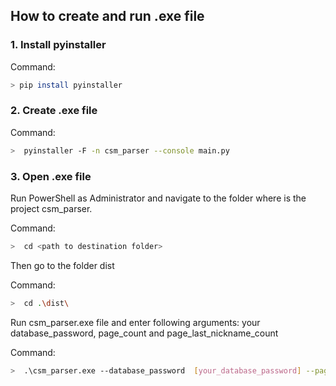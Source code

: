 ## How to create and run .exe file

### 1. Install pyinstaller

Command:
```bash
> pip install pyinstaller
```
### 2. Create .exe file

Command:
```bash
>  pyinstaller -F -n csm_parser --console main.py
```

### 3. Open .exe file
Run PowerShell as Administrator and navigate to the folder where is the project csm_parser.

Command:
```bash
>  cd <path to destination folder>
```

Then go to the folder dist

Command:
```bash
>  cd .\dist\
```
Run csm_parser.exe file and enter following arguments: your database_password, page_count and page_last_nickname_count

Command:
```bash
>  .\csm_parser.exe --database_password  [your_database_password] --page_count [number_of_page] --page_last_nickname_count [number_of_page_last_nickname]
```